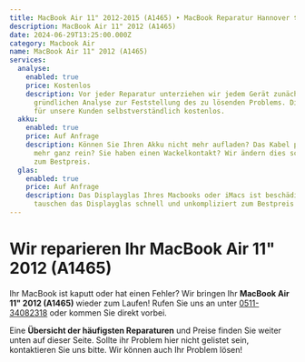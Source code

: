 ```yaml
---
title: MacBook Air 11" 2012-2015 (A1465) ‣ MacBook Reparatur Hannover 🛠️ Hanorepair
description: MacBook Air 11" 2012 (A1465)
date: 2024-06-29T13:25:00.000Z
category: Macbook Air
name: MacBook Air 11" 2012 (A1465)
services:
  analyse:
    enabled: true
    price: Kostenlos
    description: Vor jeder Reparatur unterziehen wir jedem Gerät zunächst einer
      gründlichen Analyse zur Feststellung des zu lösenden Problems. Diese ist
      für unsere Kunden selbstverständlich kostenlos.
  akku:
    enabled: true
    price: Auf Anfrage
    description: Können Sie Ihren Akku nicht mehr aufladen? Das Kabel passt nicht
      mehr ganz rein? Sie haben einen Wackelkontakt? Wir ändern dies schnell und
      zum Bestpreis.
  glas:
    enabled: true
    price: Auf Anfrage
    description: Das Displayglas Ihres Macbooks oder iMacs ist beschädigt? Wir
      tauschen das Displayglas schnell und unkompliziert zum Bestpreis aus.
---
```

# Wir reparieren Ihr MacBook Air 11" 2012 (A1465)

Ihr MacBook ist kaputt oder hat einen Fehler? Wir bringen Ihr **MacBook Air 11" 2012 (A1465)** wieder zum Laufen! Rufen Sie uns an unter [0511-34082318](tel:051134082318) oder kommen Sie direkt vorbei.

Eine **Übersicht der häufigsten Reparaturen** und Preise finden Sie weiter unten auf dieser Seite. Sollte ihr Problem hier nicht gelistet sein, kontaktieren Sie uns bitte. Wir können auch Ihr Problem lösen!
